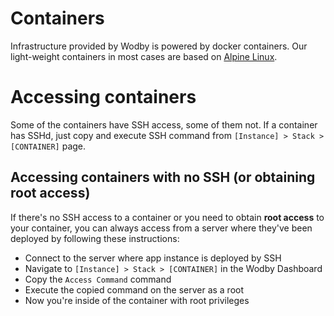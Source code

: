 # Containers

Infrastructure provided by Wodby is powered by docker containers. Our light-weight containers in most cases are based on <a href="http://alpinelinux.org" target="_blank">Alpine Linux</a>.
 
# Accessing containers

Some of the containers have SSH access, some of them not. If a container has SSHd, just copy and execute SSH command from `[Instance] > Stack > [CONTAINER]` page. 

## Accessing containers with no SSH (or obtaining root access)

If there's no SSH access to a container or you need to obtain **root access** to your container, you can always access from a server where they've been deployed by following these instructions:

* Connect to the server where app instance is deployed by SSH
* Navigate to `[Instance] > Stack > [CONTAINER]` in the Wodby Dashboard 
* Copy the `Access Command` command 
* Execute the copied command on the server as a root
* Now you're inside of the container with root privileges
